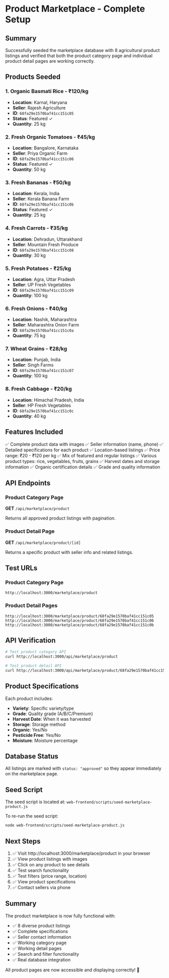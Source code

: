 # Product Marketplace - Complete Setup

## Summary

Successfully seeded the marketplace database with 8 agricultural product listings and verified that both the product category page and individual product detail pages are working correctly.

## Products Seeded

### 1. **Organic Basmati Rice** - ₹120/kg
- **Location**: Karnal, Haryana
- **Seller**: Rajesh Agriculture
- **ID**: `68fa29e1570baf41cc151c05`
- **Status**: Featured ✓
- **Quantity**: 25 kg

### 2. **Fresh Organic Tomatoes** - ₹45/kg
- **Location**: Bangalore, Karnataka
- **Seller**: Priya Organic Farm
- **ID**: `68fa29e1570baf41cc151c06`
- **Status**: Featured ✓
- **Quantity**: 50 kg

### 3. **Fresh Bananas** - ₹50/kg
- **Location**: Kerala, India
- **Seller**: Kerala Banana Farm
- **ID**: `68fa29e1570baf41cc151c0b`
- **Status**: Featured ✓
- **Quantity**: 25 kg

### 4. **Fresh Carrots** - ₹35/kg
- **Location**: Dehradun, Uttarakhand
- **Seller**: Mountain Fresh Produce
- **ID**: `68fa29e1570baf41cc151c08`
- **Quantity**: 30 kg

### 5. **Fresh Potatoes** - ₹25/kg
- **Location**: Agra, Uttar Pradesh
- **Seller**: UP Fresh Vegetables
- **ID**: `68fa29e1570baf41cc151c09`
- **Quantity**: 100 kg

### 6. **Fresh Onions** - ₹40/kg
- **Location**: Nashik, Maharashtra
- **Seller**: Maharashtra Onion Farm
- **ID**: `68fa29e1570baf41cc151c0a`
- **Quantity**: 75 kg

### 7. **Wheat Grains** - ₹28/kg
- **Location**: Punjab, India
- **Seller**: Singh Farms
- **ID**: `68fa29e1570baf41cc151c07`
- **Quantity**: 100 kg

### 8. **Fresh Cabbage** - ₹20/kg
- **Location**: Himachal Pradesh, India
- **Seller**: HP Fresh Vegetables
- **ID**: `68fa29e1570baf41cc151c0c`
- **Quantity**: 40 kg

## Features Included

✅ Complete product data with images
✅ Seller information (name, phone)
✅ Detailed specifications for each product
✅ Location-based listings
✅ Price range: ₹20 - ₹120 per kg
✅ Mix of featured and regular listings
✅ Various product types: rice, vegetables, fruits, grains
✅ Harvest dates and storage information
✅ Organic certification details
✅ Grade and quality information

## API Endpoints

### Product Category Page
**GET** `/api/marketplace/product`

Returns all approved product listings with pagination.

### Product Detail Page
**GET** `/api/marketplace/product/[id]`

Returns a specific product with seller info and related listings.

## Test URLs

### Product Category Page
```
http://localhost:3000/marketplace/product
```

### Product Detail Pages
```
http://localhost:3000/marketplace/product/68fa29e1570baf41cc151c05
http://localhost:3000/marketplace/product/68fa29e1570baf41cc151c06
http://localhost:3000/marketplace/product/68fa29e1570baf41cc151c0b
```

## API Verification

```bash
# Test product category API
curl http://localhost:3000/api/marketplace/product

# Test product detail API
curl http://localhost:3000/api/marketplace/product/68fa29e1570baf41cc151c05
```

## Product Specifications

Each product includes:
- **Variety**: Specific variety/type
- **Grade**: Quality grade (A/B/C/Premium)
- **Harvest Date**: When it was harvested
- **Storage**: Storage method
- **Organic**: Yes/No
- **Pesticide Free**: Yes/No
- **Moisture**: Moisture percentage

## Database Status

All listings are marked with `status: "approved"` so they appear immediately on the marketplace page.

## Seed Script

The seed script is located at: `web-frontend/scripts/seed-marketplace-product.js`

To re-run the seed script:
```bash
node web-frontend/scripts/seed-marketplace-product.js
```

## Next Steps

1. ✅ Visit http://localhost:3000/marketplace/product in your browser
2. ✅ View product listings with images
3. ✅ Click on any product to see details
4. ✅ Test search functionality
5. ✅ Test filters (price range, location)
6. ✅ View product specifications
7. ✅ Contact sellers via phone

## Summary

The product marketplace is now fully functional with:
- ✅ 8 diverse product listings
- ✅ Complete specifications
- ✅ Seller contact information
- ✅ Working category page
- ✅ Working detail pages
- ✅ Search and filter functionality
- ✅ Real database integration

All product pages are now accessible and displaying correctly! 🎉
